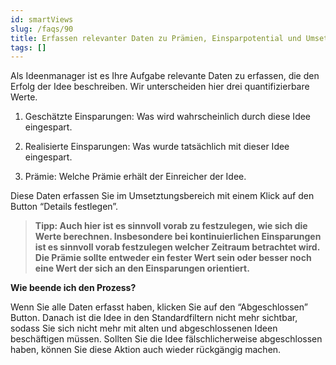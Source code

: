 ```yaml
---
id: smartViews
slug: /faqs/90
title: Erfassen relevanter Daten zu Prämien, Einsparpotential und Umsetzung
tags: []
---
```

Als Ideenmanager ist es Ihre Aufgabe relevante Daten zu erfassen, die den Erfolg der Idee beschreiben. Wir unterscheiden hier drei quantifizierbare Werte.

1.  Geschätzte Einsparungen: Was wird wahrscheinlich durch diese Idee eingespart.

2.  Realisierte Einsparungen: Was wurde tatsächlich mit dieser Idee eingespart.

3.  Prämie: Welche Prämie erhält der Einreicher der Idee.

 Diese Daten erfassen Sie im Umsetztungsbereich mit einem Klick auf den Button “Details festlegen”.

> **Tipp: Auch hier ist es sinnvoll vorab zu festzulegen, wie sich die Werte berechnen. Insbesondere bei kontinuierlichen Einsparungen ist es sinnvoll vorab festzulegen welcher Zeitraum betrachtet wird. Die Prämie sollte entweder ein fester Wert sein oder besser noch eine Wert der sich an den Einsparungen orientiert.**

**Wie beende ich den Prozess?**

Wenn Sie alle Daten erfasst haben, klicken Sie auf den “Abgeschlossen” Button. Danach ist die Idee in den Standardfiltern nicht mehr sichtbar, sodass Sie sich nicht mehr mit alten und abgeschlossenen Ideen beschäftigen müssen. Sollten Sie die Idee fälschlicherweise abgeschlossen haben, können Sie diese Aktion auch wieder rückgängig machen.